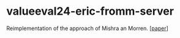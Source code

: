 # valueeval24-eric-fromm-server
Reimplementation of the approach of Mishra an Morren. [[paper](https://touche.webis.de/publications.html#mishra_2024)]
